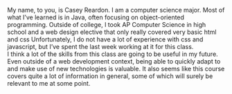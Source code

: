 My name, to you, is Casey Reardon. I am a computer science major. Most of what I’ve learned is in Java, often focusing on object-oriented programming. Outside of college, I took AP Computer Science in high school and a web design elective that only really covered very basic html and css Unfortunately, I do not have a lot of experience with css and javascript, but I’ve spent the last week working at it for this class.  
I think a lot of the skills from this class are going to be useful in my future. Even outside of a web development context, being able to quickly adapt to and make use of new technologies is valuable. It also seems like this course covers quite a lot of information in general, some of which will surely be relevant to me at some point.